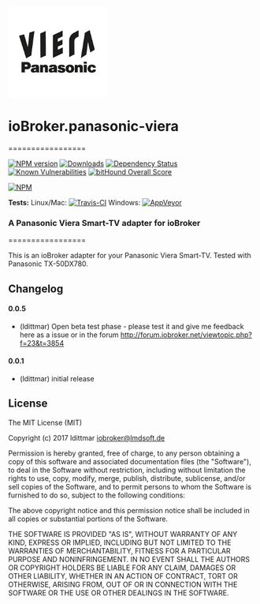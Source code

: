 ![Logo](admin/panasonic-viera.png)
# ioBroker.panasonic-viera
=================

[![NPM version](http://img.shields.io/npm/v/iobroker.panasonic-viera.svg)](https://www.npmjs.com/package/iobroker.panasonic-viera)
[![Downloads](https://img.shields.io/npm/dm/iobroker.panasonic-viera.svg)](https://www.npmjs.com/package/iobroker.panasonic-viera)
[![Dependency Status](https://img.shields.io/david/ldittmar81/iobroker.panasonic-viera.svg)](https://david-dm.org/ldittmar81/iobroker.panasonic-viera)
[![Known Vulnerabilities](https://snyk.io/test/github/ldittmar81/ioBroker.panasonic-viera/badge.svg)](https://snyk.io/test/github/ldittmar81/ioBroker.panasonic-viera)
[![bitHound Overall Score](https://www.bithound.io/github/ldittmar81/ioBroker.panasonic-viera/badges/score.svg)](https://www.bithound.io/github/ldittmar81/ioBroker.panasonic-viera)

[![NPM](https://nodei.co/npm/iobroker.panasonic-viera.png?downloads=true)](https://nodei.co/npm/iobroker.panasonic-viera/)

**Tests:** Linux/Mac: [![Travis-CI](http://img.shields.io/travis/ldittmar81/ioBroker.panasonic-viera/master.svg)](https://travis-ci.org/ldittmar81/ioBroker.panasonic-viera)
Windows: [![AppVeyor](https://ci.appveyor.com/api/projects/status/github/ldittmar81/ioBroker.panasonic-viera?branch=master&svg=true)](https://ci.appveyor.com/project/ldittmar81/ioBroker-panasonic-viera/)


### A Panasonic Viera Smart-TV adapter for ioBroker
=================

This is an ioBroker adapter for your Panasonic Viera Smart-TV. Tested with Panasonic TX-50DX780.

## Changelog

#### 0.0.5
* (ldittmar) Open beta test phase - please test it and give me feedback here as a issue or in the forum http://forum.iobroker.net/viewtopic.php?f=23&t=3854

#### 0.0.1
* (ldittmar) initial release

## License
The MIT License (MIT)

Copyright (c) 2017 ldittmar <iobroker@lmdsoft.de>

Permission is hereby granted, free of charge, to any person obtaining a copy
of this software and associated documentation files (the "Software"), to deal
in the Software without restriction, including without limitation the rights
to use, copy, modify, merge, publish, distribute, sublicense, and/or sell
copies of the Software, and to permit persons to whom the Software is
furnished to do so, subject to the following conditions:

The above copyright notice and this permission notice shall be included in
all copies or substantial portions of the Software.

THE SOFTWARE IS PROVIDED "AS IS", WITHOUT WARRANTY OF ANY KIND, EXPRESS OR
IMPLIED, INCLUDING BUT NOT LIMITED TO THE WARRANTIES OF MERCHANTABILITY,
FITNESS FOR A PARTICULAR PURPOSE AND NONINFRINGEMENT. IN NO EVENT SHALL THE
AUTHORS OR COPYRIGHT HOLDERS BE LIABLE FOR ANY CLAIM, DAMAGES OR OTHER
LIABILITY, WHETHER IN AN ACTION OF CONTRACT, TORT OR OTHERWISE, ARISING FROM,
OUT OF OR IN CONNECTION WITH THE SOFTWARE OR THE USE OR OTHER DEALINGS IN
THE SOFTWARE.

